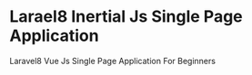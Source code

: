 # Larael8 Inertial Js Single Page Application
Laravel8 Vue Js Single Page Application For Beginners
